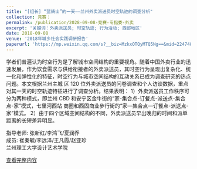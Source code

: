 ```yaml
---
title: "[组长] “蓝骑士”的一天——兰州外卖派送员时空轨迹的调查分析"
collection: 竞赛：
permalink: /publication/2028-09-08-竞赛-专指委-外卖
excerpt: '关键词：外卖派送员; 时空轨迹; 行为活动; 西部地区'
date: 2018-09-08
venue: '2018年城乡社会实践调研报告'
paperurl: 'https://mp.weixin.qq.com/s?__biz=MzkxOTQyMTQ5Ng==&mid=2247483861&idx=1&sn=f49dd53dd3fdd6dfb5c4f998640ae071&chksm=c1a31682f6d49f94f2afb46ef97a20848ed1d137c8efe9efae112609643521691ca33efe91d1#rd'
---
```

学者们普遍认为时空行为是了解城市空间结构的重要视角。随着中国外卖行业的迅速发展，作为饮食需求与供给衔接者的外卖派送员，其时空行为呈现出复杂化、统一化和弹性化的特征，时空行为与城市空间结构的互动关系已成为调查研究的热点问题。本文根据兰州主城 区 120 位外卖派送员的问卷调查和个人访谈数据，重点对其一天的时空轨迹特征进行了调查分析。结果表明： 1）外卖派送员工作秩序可分为两种模式，即兰州 CBD 和安宁区金牛街的“家-集合点-订餐点-派送点-集合点-家”模式，七里河西站 商圈和西固商业步行街的“家—集合点—订餐点-派送点-家”模式。 2）由于四个区域空间结构的不同，外卖派送员早出晚归的时间和派单距离的长短差异明显。

指导老师: 张新红/李鸿飞/夏润乔<br/>
成员: 崔秦毓/李远泽/王凡霞/赵亚珍<br/>
兰州理工大学设计艺术学院

[查看完整内容](https://mp.weixin.qq.com/s?__biz=MzkxOTQyMTQ5Ng==&mid=2247483861&idx=1&sn=f49dd53dd3fdd6dfb5c4f998640ae071&chksm=c1a31682f6d49f94f2afb46ef97a20848ed1d137c8efe9efae112609643521691ca33efe91d1#rd)
